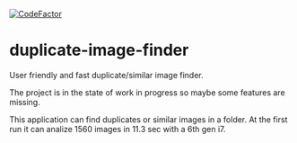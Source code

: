 [![CodeFactor](https://www.codefactor.io/repository/github/norby99/duplicate-image-finder/badge)](https://www.codefactor.io/repository/github/norby99/duplicate-image-finder)

# duplicate-image-finder
User friendly and fast duplicate/similar image finder.

The project is in the state of work in progress so maybe some features are missing.

This application can find duplicates or similar images in a folder.
At the first run it can analize 1560 images in 11.3 sec with a 6th gen i7.

